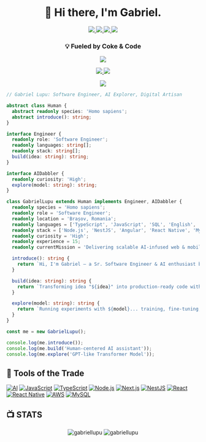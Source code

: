 <h1 align="center">👋 Hi there, I'm Gabriel.</h1>
<p align="center">
  <a href="https://stackoverflow.com/users/787886">
    <img src="https://img.shields.io/stackexchange/stackoverflow/r/787886?style=flat-square&logo=stackoverflow&logoColor=white&color=orange" />
  </a>
  <a href="https://www.linkedin.com/in/lupugabriel" target="_blank">
    <img src="https://img.shields.io/badge/LinkedIn-lupugabriel-blue?style=flat-square&logo=linkedin&logoColor=white" />
  </a>
  <a href="https://stackoverflow.com/users/787886">
    <img src="https://img.shields.io/badge/Stack_Overflow-Member_since_2011-orange?style=flat-square&logo=stackoverflow&logoColor=white" />
  </a>
  <a href="https://setcod.com" target="_blank">
    <img src="https://img.shields.io/badge/Website-setcod.com-black?style=flat-square&logo=globe&logoColor=white" />
  </a>
</p>
<h3 align="center">💡 Fueled by Coke & Code</h3>

<p align="center">
  <img src="https://raw.githubusercontent.com/andreasbm/readme/master/assets/lines/rainbow.png" />
</p>

<p align="center">
  <a href="https://setcod.com/contact" target="_blank">
    <img src="https://img.shields.io/badge/Status-Available_for_Work-success?style=flat-square&logo=checkmarx&logoColor=white" />
  </a>
    <a href="mailto:contact@setcod.com" target="_blank">
    <img src="https://img.shields.io/badge/Hire_Me-Send_Email-success?style=flat-square&logo=gmail&logoColor=white" />
  </a>
</p>

<p align="center">
  <a href="https://medium.com/@lupugabriel/using-swagger-codegen-with-reactnative-4493d98cac15" target="_blank">
    <img src="https://img.shields.io/badge/Medium-Using_Swagger_Codegen_with_React_Native-black?style=flat-square&logo=medium&logoColor=white" />
  </a>
</p>


```typescript
// Gabriel Lupu: Software Engineer, AI Explorer, Digital Artisan

abstract class Human {
  abstract readonly species: 'Homo sapiens';
  abstract introduce(): string;
}

interface Engineer {
  readonly role: 'Software Engineer';
  readonly languages: string[];
  readonly stack: string[];
  build(idea: string): string;
}

interface AIDabbler {
  readonly curiosity: 'High';
  explore(model: string): string;
}

class GabrielLupu extends Human implements Engineer, AIDabbler {
  readonly species = 'Homo sapiens';
  readonly role = 'Software Engineer';
  readonly location = 'Brașov, Romania';
  readonly languages = ['TypeScript', 'JavaScript', 'SQL', 'English', 'Romanian'];
  readonly stack = ['Node.js', 'NestJS', 'Angular', 'React Native', 'MySQL'];
  readonly curiosity = 'High';
  readonly experience = 15;
  readonly currentMission = 'Delivering scalable AI-infused web & mobile solutions via SETCOD 🚀';

  introduce(): string {
    return `Hi, I'm Gabriel — a Sr. Software Engineer & AI enthusiast building digital experiences with purpose.`;
  }

  build(idea: string): string {
    return `Transforming idea "${idea}" into production-ready code with ❤️ and TypeScript magic.`;
  }

  explore(model: string): string {
    return `Running experiments with ${model}... training, fine-tuning, deploying — repeat. 🤖`;
  }
}

const me = new GabrielLupu();

console.log(me.introduce());
console.log(me.build('Human-centered AI assistant'));
console.log(me.explore('GPT-like Transformer Model'));
```

🔧 Tools of the Trade
------------
[![AI](https://img.shields.io/badge/-AI-333333?style=for-the-badge&logo=artificial-intelligence&logoColor=white&labelColor=00A67E)](https://en.wikipedia.org/wiki/Artificial_intelligence)
[![JavaScript](https://img.shields.io/badge/-JavaScript-333333?style=for-the-badge&logo=javascript&logoColor=white&labelColor=F7DF1E)](https://www.javascript.com/)
[![TypeScript](https://img.shields.io/badge/-TypeScript-333333?style=for-the-badge&logo=typescript&logoColor=white&labelColor=3178C6)](https://www.typescriptlang.org/)
[![Node.js](https://img.shields.io/badge/-Node.js-333333?style=for-the-badge&logo=node.js&logoColor=white&labelColor=339933)](https://nodejs.org/)
[![Next.js](https://img.shields.io/badge/-Next.js-333333?style=for-the-badge&logo=next.js&logoColor=white&labelColor=000000)](https://nextjs.org/)
[![NestJS](https://img.shields.io/badge/-NestJS-333333?style=for-the-badge&logo=nestjs&logoColor=white&labelColor=E0234E)](https://nestjs.com/)
[![React](https://img.shields.io/badge/-React-333333?style=for-the-badge&logo=react&logoColor=white&labelColor=61DAFB)](https://reactjs.org/)
[![React Native](https://img.shields.io/badge/-React_Native-333333?style=for-the-badge&logo=react&logoColor=white&labelColor=61DAFB)](https://reactnative.dev/)
[![AWS](https://img.shields.io/badge/-AWS-333333?style=for-the-badge&logo=amazon-aws&logoColor=white&labelColor=232F3E)](https://aws.amazon.com/)
[![MySQL](https://img.shields.io/badge/-MySQL-333333?style=for-the-badge&logo=mysql&logoColor=white&labelColor=4479A1)](https://www.mysql.com/)

📺 STATS
------------
<p align="center">
  <img src="https://github-readme-stats.vercel.app/api?username=gabriellupu&show_icons=true&locale=en&theme=dark&include_all_commits=true&count_private=true" alt="gabriellupu" />
<img src="https://github-readme-streak-stats.herokuapp.com/?user=gabriellupu&theme=dark" alt="gabriellupu" />
</p>
